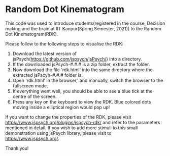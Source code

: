 # Random Dot Kinematogram
This code was used to introduce students(registered in the course, Decision making and the brain at IIT Kanpur(Spring Semester, 2021)) to the Random Dot Kinematogram(RDK).

Please follow to the following steps to visualise the RDK:
1. Download the latest version of jsPsych(https://github.com/jspsych/jsPsych/) into a directory.
2. If the downloaded jsPsych-#.#.# is a zip folder, extract the folder.
3. Now download the file 'rdk.html' into the same directory where the extracted jsPscyh-#.#.# folder is.
4. Open 'rdk.html' in the browser,' and manually, switch the browser to the fullscreen mode.
5. If everything went well, you should be able to see a blue tick at the centre of the screen.
6. Press any key on the keyboard to view the RDK. Blue colored dots moving inside a elliptical region would pop up! 

If you want to change the properties of the RDK, please visit https://www.jspsych.org/plugins/jspsych-rdk/ and refer to the parameters mentioned in detail. If yoy wish to add more stimuli to this small demonstration using jsPsych library, please visit to https://www.jspsych.org/. 

Thank you! 
